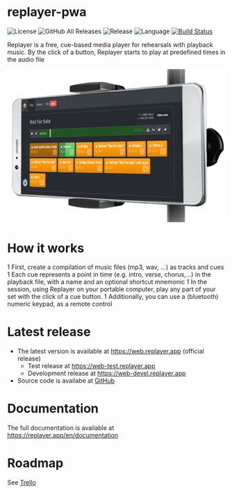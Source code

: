 # replayer-pwa

![License](https://img.shields.io/github/license/suterma/replayer-pwa.svg)
![GitHub All Releases](https://img.shields.io/github/downloads/suterma/replayer-pwa/total.svg)
![Release](https://img.shields.io/github/release/suterma/replayer-pwa.svg)
![Language](https://img.shields.io/github/languages/top/suterma/replayer-pwa.svg)
[![Build Status](https://dev.azure.com/suterma/replayer-pwa/_apis/build/status/suterma.replayer-pwa?branchName=main)](https://dev.azure.com/suterma/replayer-pwa/_build/latest?definitionId=1&branchName=main)

Replayer is a free, cue-based media player for rehearsals with playback music.
By the click of a button, Replayer starts to play at predefined times in the audio file

![Visual Functioning Overview](/doc/images/WebAppOnPhoneStand.webp)

# How it works

1 First, create a compilation of music files (mp3, wav, ...) as tracks and cues
1 Each cue represents a point in time (e.g. intro, verse, chorus,...) in the playback file, with a name and an optional shortcut mnemonic
1 In the session, using Replayer on your portable computer, play any part of your set with the click of a cue button.
1 Additionally, you can use a (bluetooth) numeric keypad, as a remote control

# Latest release

-   The latest version is available at https://web.replayer.app (official release)
    -   Test release at https://web-test.replayer.app
    -   Development release at https://web-devel.replayer.app
-   Source code is availabe at [GitHub](https://github.com/suterma/replayer-pwa)

# Documentation

The full documentation is available at https://replayer.app/en/documentation

# Roadmap

See [Trello](]https://trello.com/b/UqdfomQI/replayer-20)
